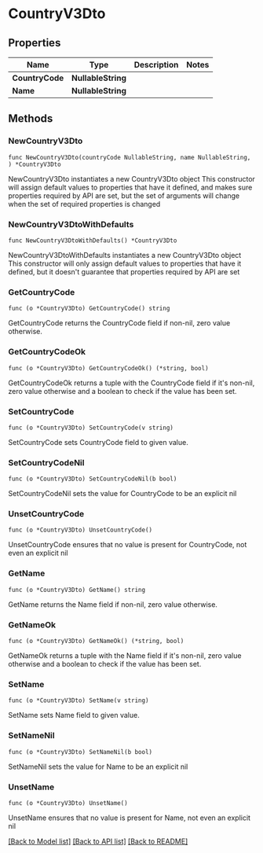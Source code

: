 # CountryV3Dto

## Properties

Name | Type | Description | Notes
------------ | ------------- | ------------- | -------------
**CountryCode** | **NullableString** |  | 
**Name** | **NullableString** |  | 

## Methods

### NewCountryV3Dto

`func NewCountryV3Dto(countryCode NullableString, name NullableString, ) *CountryV3Dto`

NewCountryV3Dto instantiates a new CountryV3Dto object
This constructor will assign default values to properties that have it defined,
and makes sure properties required by API are set, but the set of arguments
will change when the set of required properties is changed

### NewCountryV3DtoWithDefaults

`func NewCountryV3DtoWithDefaults() *CountryV3Dto`

NewCountryV3DtoWithDefaults instantiates a new CountryV3Dto object
This constructor will only assign default values to properties that have it defined,
but it doesn't guarantee that properties required by API are set

### GetCountryCode

`func (o *CountryV3Dto) GetCountryCode() string`

GetCountryCode returns the CountryCode field if non-nil, zero value otherwise.

### GetCountryCodeOk

`func (o *CountryV3Dto) GetCountryCodeOk() (*string, bool)`

GetCountryCodeOk returns a tuple with the CountryCode field if it's non-nil, zero value otherwise
and a boolean to check if the value has been set.

### SetCountryCode

`func (o *CountryV3Dto) SetCountryCode(v string)`

SetCountryCode sets CountryCode field to given value.


### SetCountryCodeNil

`func (o *CountryV3Dto) SetCountryCodeNil(b bool)`

 SetCountryCodeNil sets the value for CountryCode to be an explicit nil

### UnsetCountryCode
`func (o *CountryV3Dto) UnsetCountryCode()`

UnsetCountryCode ensures that no value is present for CountryCode, not even an explicit nil
### GetName

`func (o *CountryV3Dto) GetName() string`

GetName returns the Name field if non-nil, zero value otherwise.

### GetNameOk

`func (o *CountryV3Dto) GetNameOk() (*string, bool)`

GetNameOk returns a tuple with the Name field if it's non-nil, zero value otherwise
and a boolean to check if the value has been set.

### SetName

`func (o *CountryV3Dto) SetName(v string)`

SetName sets Name field to given value.


### SetNameNil

`func (o *CountryV3Dto) SetNameNil(b bool)`

 SetNameNil sets the value for Name to be an explicit nil

### UnsetName
`func (o *CountryV3Dto) UnsetName()`

UnsetName ensures that no value is present for Name, not even an explicit nil

[[Back to Model list]](../README.md#documentation-for-models) [[Back to API list]](../README.md#documentation-for-api-endpoints) [[Back to README]](../README.md)


